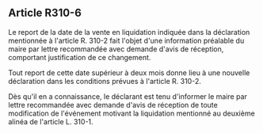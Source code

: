 Article R310-6
----
Le report de la date de la vente en liquidation indiquée dans la déclaration
mentionnée à l'article R. 310-2 fait l'objet d'une information préalable du
maire par lettre recommandée avec demande d'avis de réception, comportant
justification de ce changement.

Tout report de cette date supérieur à deux mois donne lieu à une nouvelle
déclaration dans les conditions prévues à l'article R. 310-2.

Dès qu'il en a connaissance, le déclarant est tenu d'informer le maire par
lettre recommandée avec demande d'avis de réception de toute modification de
l'événement motivant la liquidation mentionné au deuxième alinéa de l'article L.
310-1.
